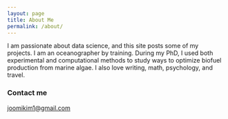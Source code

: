 ```yaml
---
layout: page
title: About Me
permalink: /about/
---
```


I am passionate about data science, and this site posts some of my projects. I am an oceanographer by training. During my PhD, I used both experimental and computational methods to study ways to optimize biofuel production from marine algae. I also love writing, math, psychology, and travel.


### Contact me

[joomikim1@gmail.com](mailto:joomikim1@gmail.com)
